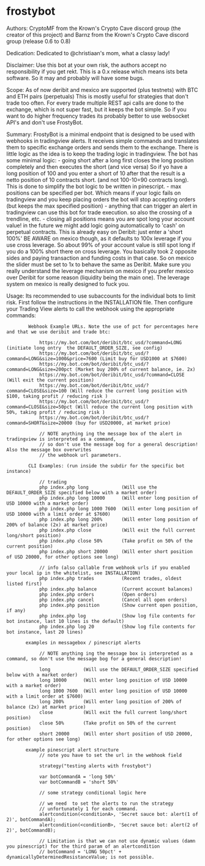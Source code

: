 # frostybot

Authors:    CryptoMF from the Krown's Crypto Cave discord group (the creator of this project) and Barnz from the Krown's Crypto Cave discord group (release 0.6 to 0.8)
            
Dedication: Dedicated to @christiaan's mom, what a classy lady!

Disclaimer: Use this bot at your own risk, the authors accept no responsibility if you get rekt.
            This is a 0.x release which means ists beta software. So it may and probably will have some bugs.
            
Scope:      As of now deribit and mexico are supported (plus testnets) with BTC and ETH pairs (perpetuals)
            This is mostly useful for strategies that don't trade too often. For every trade multiple REST api calls are done
            to the exchange, which is not super fast, but it keeps the bot simple.  So if you want to do higher frequency 
            trades its probably better to use websocket API's and don't use FrostyBot.
            
Summary:    FrostyBot is a minimal endpoint that is designed to be used with webhooks in tradingview alerts.
            It receives simple commands and translates them to specific exchange orders and sends them to the 
            exchange. There is little logic as the idea is to keep the trading logic in tradingview. The bot has 
            some minimal logic:
            - going short after a long first closes the long position completely and then executes the short (and 
              vice versa) So if yo have a long position of 100 and you enter a short of 10 after that the result is
              a netto position of 10 contracts short. (and not 100-10=90 contracts long). This is done to simplify the
              bot logic to be written in pinescript.
            - max positions can be specified per bot. Which means if your logic fails on tradingview and you keep 
              placing orders the bot will stop accepting orders (but keeps the max specified position)
            - anything that can trigger an alert in tradingview can use this bot for trade execution. so also the 
              crossing of a trendline, etc.
            - closing all positions means you are spot long your account value! in the future we might add logic going 
              automatically to 'cash' on perpetual contracts. This is already easy on Deribit: just enter a 'short 100%' 
              BE AWARE on mexico though, as it defaults to 100x leverage if you use cross leverage. So about 99% 
              of your account value is still spot long if you do a 100% short there on cross leverage. You basically took 
              2 opposite sides and paying transaction and funding costs in that case. So on mexico the slider must be set to 1x
              to behave the same as Deribit. Make sure you really understand the leverage mechanism on mexico if you prefer 
              mexico over Deribit for some reason (liquidity being the main one). The leverage system on mexico is 
              really designed to fuck you.
              
Usage:      Its recommended to use subaccounts for the individual bots to limit risk. 
            First follow the instructions in the INSTALLATION file. Then configure your Trading View alerts to call 
            the webhook using the appropriate commands:

            Webhook Example URLs. Note the use of pct for percentages here and that we use deribit and trade btc:
            
                https://my.bot.com/bot/deribit/btc_usd/?command=LONG (initiate long ontry  the DEFAULT_ORDER_SIZE, see config)
                https://my.bot.com/bot/deribit/btc_usd/?command=LONG&size=1000&price=7600 (Limit buy for USD1000 at $7600)
                https://my.bot.com/bot/deribit/btc_usd/?command=LONG&size=200pct (Market buy 200% of current balance, ie. 2x)
                https://my.bot.com/bot/deribit/btc_usd/?command=CLOSE (Will exit the current position)
                https://my.bot.com/bot/deribit/btc_usd/?command=CLOSE&size=100 (Will reduce the current long position with $100, taking profit / reducing risk )
                https://my.bot.com/bot/deribit/btc_usd/?command=CLOSE&size=50pct (Will reduce the current long position with 50%, taking profit / reducing risk )
                https://my.bot.com/bot/deribit/btc_usd/?command=SHORT&size=20000 (buy for USD20000, at market price)
                
                // NOTE anything ing the message box of the alert in tradingview is interpreted as a command, 
                // so don't use the message bog for a general description! Also the message box overwrites
                // the webhook url parameters.
                                   
            CLI Examples: (run inside the subdir for the specific bot instance)
              
                // trading
                php index.php long            (Will use the DEFAULT_ORDER_SIZE specified below with a market order)
                php index.php long 10000      (Will enter long position of USD 10000 with a market order)
                php index.php long 1000 7600  (Will enter long position of USD 10000 with a limit order at $7600)
                php index.php long 200%       (Will enter long position of 200% of balance (2x) at market price)
                php index.php close           (Will exit the full current long/short position)
                php index.php close 50%       (Take profit on 50% of the current position)
                php index.php short 20000     (Will enter short position of USD 20000, for other options see long)
                
                // info (also callable from webhook urls if you enabled your local ip in the whitelist, see INSTALLATION)
                php index.php trades          (Recent trades, oldest listed first)
                php index.php balance         (Current account balances)
                php index.php orders          (Open orders)
                php index.php cancel          (Cancel all open orders)
                php index.php position        (Show current open position, if any)
                php index.php log             (Show log file contents for bot instance, last 10 lines is the default)
                php index.php log 20          (Show log file contents for bot instance, last 20 lines)

           examples in messagebox / pinescript alerts
           
                // NOTE anything ing the message box is interpreted as a command, so don't use the message bog for a general description!
             
                long            (Will use the DEFAULT_ORDER_SIZE specified below with a market order)
                long 10000      (Will enter long position of USD 10000 with a market order)
                long 1000 7600  (Will enter long position of USD 10000 with a limit order at $7600)
                long 200%       (Will enter long position of 200% of balance (2x) at market price)
                close           (Will exit the full current long/short position)
                close 50%       (Take profit on 50% of the current position)
                short 20000     (Will enter short position of USD 20000, for other options see long)
               
           example pinescript alert structure
                // note you have to set the url in the webhook field
           
                strategy("testing alerts with frostybot")
                
                var botCommandA = 'long 50%'
                var botCommandB = 'short 50%'
        
                // some strategy conditional logic here
        
                // we need  to set the alerts to run the strategy
                // unfortunately 1 for each command.
                alertcondition(<conditionA>, 'Secret sauce bot: alert(1 of 2)', botCommandA);
                alertcondition(<conditionB>, 'Secret sauce bot: alert(2 of 2)', botCommandB);
        
                // Limitation is that we can not use dynamic values (damn you pinescript) for the third param of an alertcondition
                // botCommand = 'LONG 50pct' + dynamicallyDeterminedResistanceValue; is not possible.
